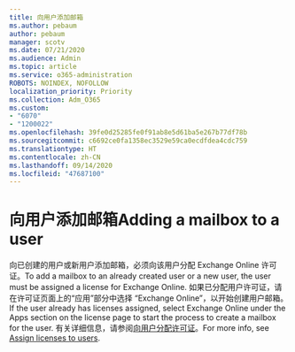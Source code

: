 ```yaml
---
title: 向用户添加邮箱
ms.author: pebaum
author: pebaum
manager: scotv
ms.date: 07/21/2020
ms.audience: Admin
ms.topic: article
ms.service: o365-administration
ROBOTS: NOINDEX, NOFOLLOW
localization_priority: Priority
ms.collection: Adm_O365
ms.custom:
- "6070"
- "1200022"
ms.openlocfilehash: 39fe0d25285fe0f91ab8e5d61ba5e267b77df78b
ms.sourcegitcommit: c6692ce0fa1358ec3529e59ca0ecdfdea4cdc759
ms.translationtype: HT
ms.contentlocale: zh-CN
ms.lasthandoff: 09/14/2020
ms.locfileid: "47687100"
---
```

# <a name="adding-a-mailbox-to-a-user"></a><span data-ttu-id="6a666-102">向用户添加邮箱</span><span class="sxs-lookup"><span data-stu-id="6a666-102">Adding a mailbox to a user</span></span>

<span data-ttu-id="6a666-103">向已创建的用户或新用户添加邮箱，必须向该用户分配 Exchange Online 许可证。</span><span class="sxs-lookup"><span data-stu-id="6a666-103">To add a mailbox to an already created user or a new user, the user must be assigned a license for Exchange Online.</span></span> <span data-ttu-id="6a666-104">如果已分配用户许可证，请在许可证页面上的“应用”部分中选择 “Exchange Online”，以开始创建用户邮箱。</span><span class="sxs-lookup"><span data-stu-id="6a666-104">If the user already has licenses assigned, select Exchange Online under the Apps section on the license page to start the process to create a mailbox for the user.</span></span> <span data-ttu-id="6a666-105">有关详细信息，请参阅[向用户分配许可证](https://docs.microsoft.com/microsoft-365/admin/manage/assign-licenses-to-users)。</span><span class="sxs-lookup"><span data-stu-id="6a666-105">For more info, see [Assign licenses to users](https://docs.microsoft.com/microsoft-365/admin/manage/assign-licenses-to-users).</span></span>